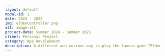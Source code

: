 ```yaml
---
layout: default
modal-id: 1
date: 2024 - 2025
img: eldenController.png
alt: image-alt
project-date: Summer 2024 - Summer 2025
client: Personal Project
category: App Development
description: A different and curious way to play the famous game "Elden Ring". All you need is a camera :)
---
```

